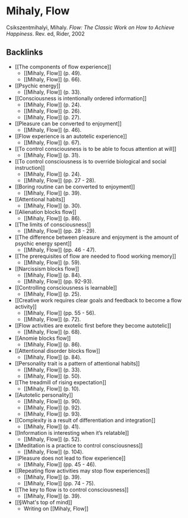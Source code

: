 # Mihaly, Flow
Csikszentmihalyi, Mihaly. *Flow: The Classic Work on How to Achieve Happiness*. Rev. ed, Rider, 2002

## Backlinks
* [[The components of flow experience]]
	* [[Mihaly, Flow]] (p. 49).
	* [[Mihaly, Flow]] (p. 66).
* [[Psychic energy]]
	* [[Mihaly, Flow]] (p. 33).
* [[Consciousness is intentionally ordered information]]
	* [[Mihaly, Flow]] (p. 24).
	* [[Mihaly, Flow]] (p. 26).
	* [[Mihaly, Flow]] (p. 27).
* [[Pleasure can be converted to enjoyment]]
	* [[Mihaly, Flow]] (p. 46).
* [[Flow experience is an autotelic experience]]
	* [[Mihaly, Flow]] (p. 67).
* [[To control consciousness is to be able to focus attention at will]]
	* [[Mihaly, Flow]] (p. 31).
* [[To control consciousness is to override biological and social instruction]]
	* [[Mihaly, Flow]] (p. 24).
	* [[Mihaly, Flow]] (pp. 27 - 28).
* [[Boring routine can be converted to enjoyment]]
	* [[Mihaly, Flow]] (p. 39).
* [[Attentional habits]]
	* [[Mihaly, Flow]] (p. 30).
* [[Alienation blocks flow]]
	* [[Mihaly, Flow]] (p. 86).
* [[The limits of consciousness]]
	* [[Mihaly, Flow]] (pp. 28 - 29).
* [[The difference between pleasure and enjoyment is the amount of psychic energy spent]]
	* [[Mihaly, Flow]] (pp. 46 - 47).
* [[The prerequisites of flow are needed to flood working memory]]
	* [[Mihaly, Flow]] (p. 59).
* [[Narcissism blocks flow]]
	* [[Mihaly, Flow]] (p. 84).
	* [[Mihaly, Flow]] (pp. 92-93).
* [[Controlling consciousness is learnable]]
	* [[Mihaly, Flow]] (p. 25).
* [[Creative work requires clear goals and feedback to become a flow activity]]
	* [[Mihaly, Flow]] (pp. 55 - 56).
	* [[Mihaly, Flow]] (p. 72).
* [[Flow activities are exotelic first before they become autotelic]]
	* [[Mihaly, Flow]] (p. 68).
* [[Anomie blocks flow]]
	* [[Mihaly, Flow]] (p. 86).
* [[Attentional disorder blocks flow]]
	* [[Mihaly, Flow]] (p. 84).
* [[Personality trait is a pattern of attentional habits]]
	* [[Mihaly, Flow]] (p. 33).
	* [[Mihaly, Flow]] (p. 50).
* [[The treadmill of rising expectation]]
	* [[Mihaly, Flow]] (p. 10).
* [[Autotelic personality]]
	* [[Mihaly, Flow]] (p. 90).
	* [[Mihaly, Flow]] (p. 92).
	* [[Mihaly, Flow]] (p. 93).
* [[Complexity is a result of differentiation and integration]]
	* [[Mihaly, Flow]] (p. 41).
* [[Information is interesting when it’s relatable]]
	* [[Mihaly, Flow]] (p. 52).
* [[Meditation is a practice to control consciousness]]
	* [[Mihaly, Flow]] (p. 104).
* [[Pleasure does not lead to flow experience]]
	* [[Mihaly, Flow]] (pp. 45 - 46).
* [[Repeating flow activities may stop flow experiences]]
	* [[Mihaly, Flow]] (p. 39).
	* [[Mihaly, Flow]] (pp. 74 - 75).
* [[The key to flow is to control consciousness]]
	* [[Mihaly, Flow]] (p. 39).
* [[§What's top of mind]]
	* Writing on [[Mihaly, Flow]]

<!-- #literature #^inbox/book -->

<!-- {BearID:04DE2361-A5BB-488B-9F9D-33B58F91D0E5-12820-00000E335296DFED} -->
